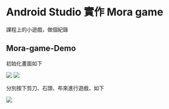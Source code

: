 # Android Studio 實作 Mora game

課程上的小遊戲，做個紀錄

## Mora-game-Demo

初始化畫面如下

![](https://i.imgur.com/jPm7V6t.gif)
![](https://i.imgur.com/tA4AZDO.png)

分別按下剪刀、石頭、布來進行遊戲，如下

![](https://i.imgur.com/iAADXtI.gif)

